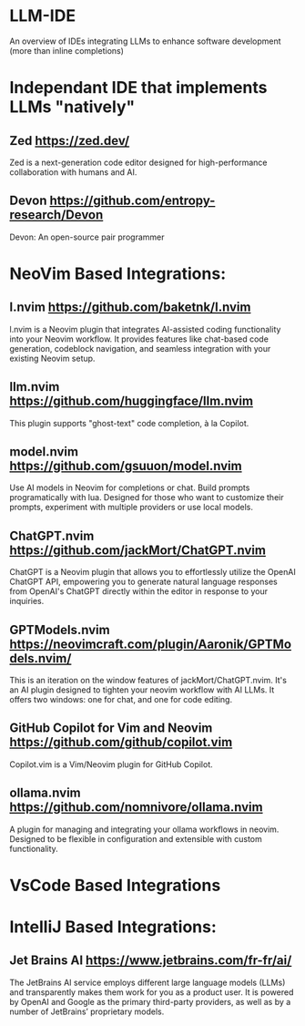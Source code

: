 # LLM-IDE
An overview of IDEs integrating LLMs to enhance software development (more than inline completions)
# Independant IDE that implements LLMs "natively"
## Zed https://zed.dev/
  Zed is a next-generation code editor designed for high-performance collaboration with humans and AI.
## Devon https://github.com/entropy-research/Devon
  Devon: An open-source pair programmer
# NeoVim Based Integrations: 
## l.nvim https://github.com/baketnk/l.nvim 
  l.nvim is a Neovim plugin that integrates AI-assisted coding functionality into your Neovim workflow. It provides features like chat-based code generation, codeblock navigation, and seamless integration with your existing Neovim setup.
## llm.nvim https://github.com/huggingface/llm.nvim
  This plugin supports "ghost-text" code completion, à la Copilot.
## model.nvim https://github.com/gsuuon/model.nvim
  Use AI models in Neovim for completions or chat. Build prompts programatically with lua. Designed for those who want to customize their prompts, experiment with multiple providers or use local models.
## ChatGPT.nvim https://github.com/jackMort/ChatGPT.nvim
ChatGPT is a Neovim plugin that allows you to effortlessly utilize the OpenAI ChatGPT API, empowering you to generate natural language responses from OpenAI's ChatGPT directly within the editor in response to your inquiries.
## GPTModels.nvim https://neovimcraft.com/plugin/Aaronik/GPTModels.nvim/
  This is an iteration on the window features of jackMort/ChatGPT.nvim. It's an AI plugin designed to tighten your neovim workflow with AI LLMs. It offers two windows: one for chat, and one for code editing.
## GitHub Copilot for Vim and Neovim https://github.com/github/copilot.vim
  Copilot.vim is a Vim/Neovim plugin for GitHub Copilot.
## ollama.nvim https://github.com/nomnivore/ollama.nvim
  A plugin for managing and integrating your ollama workflows in neovim. Designed to be flexible in configuration and extensible with custom functionality.

# VsCode Based Integrations 
  
  
# IntelliJ Based Integrations: 
## Jet Brains AI https://www.jetbrains.com/fr-fr/ai/ 
  The JetBrains AI service employs different large language models (LLMs) and transparently makes them work for you as a product user. It is powered by OpenAI and Google as the primary third-party providers, as well as by a number of JetBrains’ proprietary models.


   
